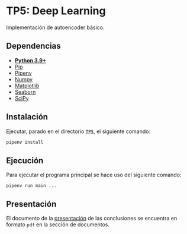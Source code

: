 # TP5: Deep Learning
Implementación de autoencoder básico. 

## Dependencias

* **[Python 3.9+](https://www.python.org/downloads/)**
* [Pip](https://pip.pypa.io/en/stable/installation/)
* [Pipenv](https://pipenv.pypa.io/en/latest/)
* [Numpy](https://numpy.org/install/)
* [Matplotlib](https://pypi.org/project/matplotlib/)
* [Seaborn](https://seaborn.pydata.org/installing.html)
* [SciPy](https://docs.scipy.org/doc/scipy/reference/optimize.html)

## Instalación

Ejecutar, parado en el directorio [`TP5`](/TP5), el siguiente comando:

```sh
pipenv install
```

## Ejecución

Para ejecutar el programa principal se hace uso del siguiente comando:

```shell
pipenv run main ...
```

## Presentación

El documento de la [presentación](/TP5/docs/TP5-Presentación-Grupo7.pdf) de las conclusiones se encuentra en
formato `pdf` en la sección de documentos.